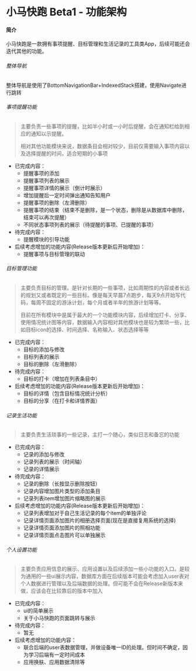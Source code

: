 # 小马快跑 Beta1 - 功能架构

#### 简介

小马快跑是一款拥有事项提醒、目标管理和生活记录的工具类App，后续可能还会迭代其他的功能。

###### 整体导航

整体导航是使用了BottomNavigationBar+IndexedStack搭建，使用Navigate进行跳转

###### 事项提醒功能

> 主要负责一些事项的提醒，比如半小时或一小时后提醒，会在通知栏给到相应的通知以示提醒。
>
> 相对其他功能模块来说，数据条目会相对较少，目前仅需要输入事项内容以及选择提醒的时间，适合短期的小事项

* 已完成内容：
    * 提醒事项的添加
    * 提醒事项列表的展示
    * 提醒事项详情的展示（倒计时展示）
    * 增加提醒后一定时间弹出通知告知用户
    * 提醒事项的删除（左滑删除）
    * 提醒事项的结束（结束不是删除，是一个状态，删除是从数据库中删除，结束可以再次提醒）
    * 不同状态事项列表的展示（待提醒的事项、已提醒的事项）
* 待完成内容：
    * 提醒模块的引导功能
* 后续考虑增加的功能内容(Release版本更新后开始增加)：
    * 提醒事项与目标管理的联动

###### 目标管理功能

> 主要负责目标的管理。是针对长期的一些事项，比如周期性的内容或者长远的规划又或者既定的一些目标。像是每天早晨7点跑步，每天9点开始写代码，每周不固定的游泳计划，每个月或者半年的旅游计划等等。
>
> 目前在所有模块中是属于最大的一个功能模块内容，后续增加打卡、分享、使用情况统计图等内容，数据输入内容相对其他模块也是较为繁琐一些，比如目标icon的选择、时间选择、名称输入、状态选择等等

* 已完成内容：
    * 目标的添加与修改
    * 目标列表的展示
    * 目标的删除（左滑删除）
* 待完成内容：
    * 目标的打卡（增加在列表条目中）
* 后续考虑增加的功能内容(Release版本更新后开始增加)：
    * 目标的详情（包含目标情况统计分析）
    * 目标的分享（在打卡和详情界面）

###### 记录生活功能

> 主要负责生活琐事的一些记录，主打一个随心，类似日志和备忘的功能

* 已完成内容：
    * 记录的添加与修改
    * 记录列表的展示（时间轴）
    * 记录的详情展示
* 待完成内容：
    * 记录的删除（长按显示删除按钮）
    * 记录内容增加图片类型的添加条目
    * 记录列表item增加图片缩略图的展示
* 后续考虑增加的功能内容(Release版本更新后开始增加)：
    * 记录列表增加对于自己生活记录的每个item的单独评论
    * 记录详情页面添加图片的相册选择页面(现在是直接复用系统的选择)
    * 记录详情页面添加图片的照相功能
    * 记录详情页面点击图片可以单独展示


###### 个人设置功能

> 主要负责应用信息的展示、应用设置以及后续添加一些小功能的入口。是较为通用的一些ui展示内容，数据库方面在后续版本可能会考虑加入user表对个人数据进行管理以及后端数据的处理。但可能不会在Release新版本来做，应该会在比较靠后的版本中加入

* 已完成内容：
    * ui的简单展示
    * 关于小马快跑的页面跳转与展示
* 待完成内容：
    * 暂无
* 后续考虑增加的功能内容：
    * 联合后端的user表数据管理，并做设备唯一ID的处理。但时间不确定，因为学习后端有一定时间成本
    * 应用换肤、应用数据清除等
